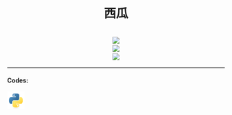 <h1 align="center">西瓜</h1>
<p align="center">
    <br/>
    <img src="https://github-readme-stats.vercel.app/api?username=watermelon1024&show_icons=true&theme=radical" /><br />
    <img src="https://github-readme-stats.vercel.app/api/top-langs/?username=watermelon1024&layout=compact&theme=radical&locale=cn" /><br />
    <img src="https://github-readme-stats.vercel.app/api/top-langs/?username=watermelon1024&langs_count=8&theme=radical&locale=cn" /><br />
</p>
<hr>

#### Codes:

<a href="https://www.python.org" target="_blank"> 
    <img src="https://raw.githubusercontent.com/devicons/devicon/master/icons/python/python-original.svg" alt="python" width="40" height="40"/> 
</a>
